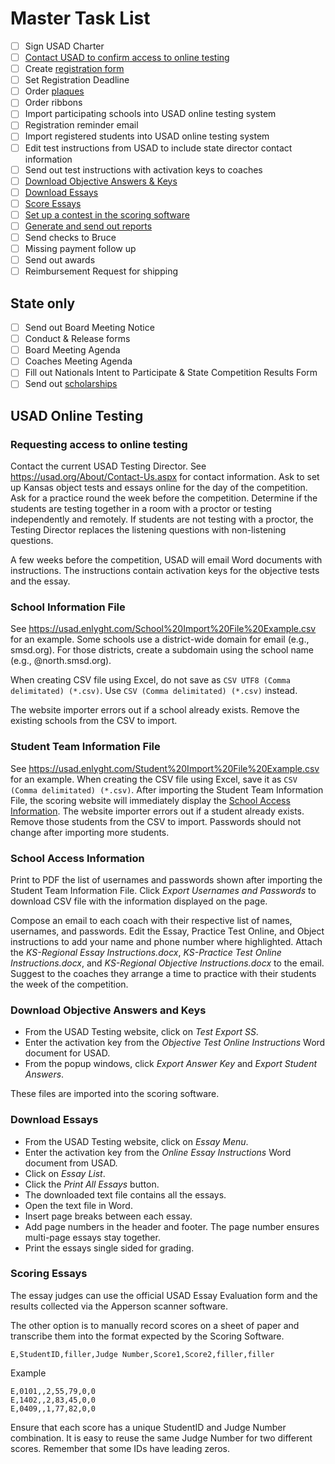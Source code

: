 # Master Task List

- [ ] Sign USAD Charter
- [ ] [Contact USAD to confirm access to online testing](#requesting-access-to-online-testing)
- [ ] Create [registration form](Registration.md)
- [ ] Set Registration Deadline
- [ ] Order [plaques](Awards.md#plaques)
- [ ] Order ribbons
- [ ] Import participating schools into USAD online testing system
- [ ] Registration reminder email
- [ ] Import registered students into USAD online testing system
- [ ] Edit test instructions from USAD to include state director contact information
- [ ] Send out test instructions with activation keys to coaches
- [ ] [Download Objective Answers & Keys](#download-objective-answers-and-keys)
- [ ] [Download Essays](#download-essays)
- [ ] [Score Essays](#scoring-essays)
- [ ] [Set up a contest in the scoring software](ScoringSoftware.md#setting-up-a-contest)
- [ ] [Generate and send out reports](ScoringSoftware.md#generating-reports)
- [ ] Send checks to Bruce
- [ ] Missing payment follow up
- [ ] Send out awards
- [ ] Reimbursement Request for shipping

## State only

- [ ] Send out Board Meeting Notice
- [ ] Conduct & Release forms
- [ ] Board Meeting Agenda
- [ ] Coaches Meeting Agenda
- [ ] Fill out Nationals Intent to Participate & State Competition Results Form
- [ ] Send out [scholarships](Scholarships.md)

## USAD Online Testing

### Requesting access to online testing

Contact the current USAD Testing Director.
See <https://usad.org/About/Contact-Us.aspx> for contact information.
Ask to set up Kansas object tests and essays online
for the day of the competition.
Ask for a practice round the week before the competition.
Determine if the students are testing together in a room with a proctor or
testing independently and remotely.
If students are not testing with a proctor,
the Testing Director replaces the listening questions with non-listening questions.

A few weeks before the competition, USAD will email Word documents with instructions.
The instructions contain activation keys for the objective tests and the essay.

### School Information File

See <https://usad.enlyght.com/School%20Import%20File%20Example.csv> for an example.
Some schools use a district-wide domain for email (e.g., smsd.org).
For those districts, create a subdomain using the school name (e.g., @north.smsd.org).

When creating CSV file using Excel, do not save as `CSV UTF8 (Comma delimitated) (*.csv)`.
Use `CSV (Comma delimitated) (*.csv)` instead.

The website importer errors out if a school already exists.
Remove the existing schools from the CSV to import.

### Student Team Information File

See <https://usad.enlyght.com/Student%20Import%20File%20Example.csv> for an example.
When creating the CSV file using Excel, save it as `CSV (Comma delimitated) (*.csv)`.
After importing the Student Team Information File, the scoring website will immediately display the [School Access Information](#school-access-information).
The website importer errors out if a student already exists.
Remove those students from the CSV to import.
Passwords should not change after importing more students.

### School Access Information

Print to PDF the list of usernames and passwords shown after importing the Student Team Information File.
Click *Export Usernames and Passwords* to download CSV file with the information displayed on the page.

Compose an email to each coach with their respective list of names, usernames, and passwords.
Edit the Essay, Practice Test Online, and Object instructions to add your name and phone number where highlighted.
Attach the *KS-Regional Essay Instructions.docx*, *KS-Practice Test Online Instructions.docx*, and *KS-Regional Objective Instructions.docx* to the email.
Suggest to the coaches they arrange a time to practice with their students the week of the competition.

### Download Objective Answers and Keys

- From the USAD Testing website, click on *Test Export SS*.
- Enter the activation key from the *Objective Test Online Instructions* Word document for USAD.
- From the popup windows, click *Export Answer Key* and *Export Student Answers*.

These files are imported into the scoring software.

### Download Essays

- From the USAD Testing website, click on *Essay Menu*.
- Enter the activation key from the *Online Essay Instructions* Word document from USAD.
- Click on *Essay List*.
- Click the *Print All Essays* button.
- The downloaded text file contains all the essays.
- Open the text file in Word.
- Insert page breaks between each essay.
- Add page numbers in the header and footer.
The page number ensures multi-page essays stay together.
- Print the essays single sided for grading.

### Scoring Essays

The essay judges can use the official USAD Essay Evaluation form and the results collected via the Apperson scanner software.

The other option is to manually record scores on a sheet of paper and transcribe them into the format expected by the Scoring Software.

```CSV
E,StudentID,filler,Judge Number,Score1,Score2,filler,filler
```

Example

```CSV
E,0101,,2,55,79,0,0
E,1402,,2,83,45,0,0
E,0409,,1,77,82,0,0
```

Ensure that each score has a unique StudentID and Judge Number combination.
It is easy to reuse the same Judge Number for two different scores.
Remember that some IDs have leading zeros.
